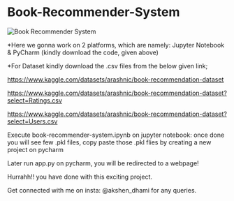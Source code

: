 # Book-Recommender-System

![Book Recommender System ](https://user-images.githubusercontent.com/54845610/182085476-d4593ac1-ae5e-4846-993e-c560c229cdfa.png)

*Here we gonna work on 2 platforms, which are namely: Jupyter Notebook & PyCharm (kindly download the code, given above)

*For Dataset kindly download the .csv files from the below given link;

https://www.kaggle.com/datasets/arashnic/book-recommendation-dataset

https://www.kaggle.com/datasets/arashnic/book-recommendation-dataset?select=Ratings.csv

https://www.kaggle.com/datasets/arashnic/book-recommendation-dataset?select=Users.csv

Execute book-recommender-system.ipynb on jupyter notebook: once done you will see few .pkl files, copy paste those .pkl flies by creating a new project on pycharm

Later run app.py on pycharm, you will be redirected to a webpage!

Hurrahh!! you have done with this exciting project.

Get connected with me on insta: @akshen_dhami for any queries.
